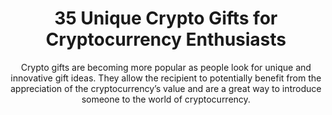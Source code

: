 ---
layout: post
title: 35 Unique Crypto Gifts for Cryptocurrency Enthusiasts
subtitle: Crypto gifts are becoming more popular as people look for unique and innovative gift ideas. They allow the recipient to potentially benefit from the appreciation of the cryptocurrency’s value and are a great way to introduce someone to the world of cryptocurrency.
header-img: "img/post/2023/09/copied/Crypto-Gifts.jpg"
header-style: text
permalink: "/crypto-gifts/"
catalog: true
tags:
  - Recipients 
  - Men
---   